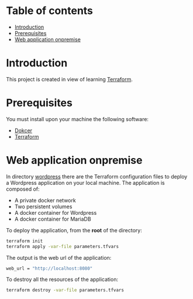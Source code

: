 # Table of contents

- [Introduction](#introduction)
- [Prerequisites](#prerequisites)
- [Web application onpremise](#web-application-onpremise)

# Introduction

This project is created in view of learning [Terraform](https://www.terraform.io/).

# Prerequisites

You must install upon your machine the following software:

* [Dokcer](https://docs.docker.com/engine/install/)
* [Terraform](https://learn.hashicorp.com/tutorials/terraform/install-cli)

# Web application onpremise

In directory [wordpress](./wordpress) there are the Terraform configuration files to deploy a Wordpress application on
your local machine. The application is composed of:

* A private docker network
* Two persistent volumes
* A docker container for Wordpress
* A docker container for MariaDB

To deploy the application, from the **root** of the directory:

```bash
terraform init
terraform apply -var-file parameters.tfvars
```

The output is the web url of the application:

```bash
web_url = "http://localhost:8080"
```

To destroy all the resources of the application:

```bash
terraform destroy -var-file parameters.tfvars
```





